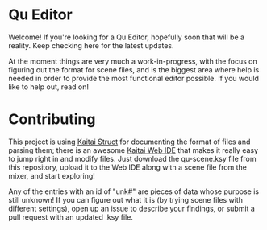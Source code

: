 # Qu Editor
Welcome! If you're looking for a Qu Editor, hopefully soon that will be a reality. Keep checking here for the latest updates.

At the moment things are very much a work-in-progress, with the focus on figuring out the format for scene files, and is the biggest area where help is needed in order to provide the most functional editor possible. If you would like to help out, read on!

# Contributing
This project is using [Kaitai Struct](http://kaitai.io/) for documenting the format of files and parsing them; there is an awesome [Kaitai Web IDE](https://ide.kaitai.io/) that makes it really easy to jump right in and modify files. Just download the qu-scene.ksy file from this repository, upload it to the Web IDE along with a scene file from the mixer, and start exploring!

Any of the entries with an id of "unk#" are pieces of data whose purpose is still unknown! If you can figure out what it is (by trying scene files with different settings), open up an issue to describe your findings, or submit a pull request with an updated .ksy file.
